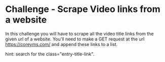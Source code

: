 # Challenge - Scrape Video links from a website
In this challenge you will have to scrape all the video title links from the given url of a website.
You'll need to make a GET request at the url https://coreyms.com/ and append these links to a list.

hint: search for the class="entry-title-link".



